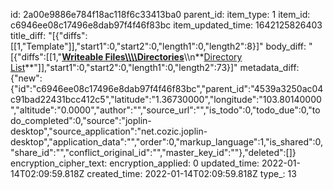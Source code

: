 id: 2a00e9886e784f18ac118f6c33413ba0
parent_id: 
item_type: 1
item_id: c6946ee08c17496e8dab97f4f46f83bc
item_updated_time: 1642125826403
title_diff: "[{\"diffs\":[[1,\"Template\"]],\"start1\":0,\"start2\":0,\"length1\":0,\"length2\":8}]"
body_diff: "[{\"diffs\":[[1,\"**<ins>Writeable Files\\\\\\\\Directories</ins>**\\\n**<ins>Directory List</ins>**\"]],\"start1\":0,\"start2\":0,\"length1\":0,\"length2\":73}]"
metadata_diff: {"new":{"id":"c6946ee08c17496e8dab97f4f46f83bc","parent_id":"4539a3250ac04c91bad22431bcc412c5","latitude":"1.36730000","longitude":"103.80140000","altitude":"0.0000","author":"","source_url":"","is_todo":0,"todo_due":0,"todo_completed":0,"source":"joplin-desktop","source_application":"net.cozic.joplin-desktop","application_data":"","order":0,"markup_language":1,"is_shared":0,"share_id":"","conflict_original_id":"","master_key_id":""},"deleted":[]}
encryption_cipher_text: 
encryption_applied: 0
updated_time: 2022-01-14T02:09:59.818Z
created_time: 2022-01-14T02:09:59.818Z
type_: 13